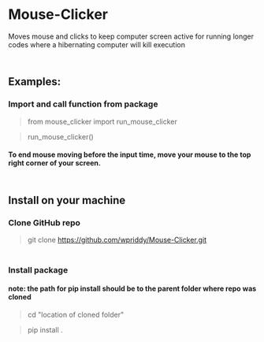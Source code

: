 # Mouse-Clicker
Moves mouse and clicks to keep computer screen active for running longer codes where a hibernating computer will kill execution


## <br>Examples:

### Import and call function from package

> from mouse_clicker import run_mouse_clicker

> run_mouse_clicker()

#### To end mouse moving before the input time, move your mouse to the top right corner of your screen.

## <br>Install on your machine

### Clone GitHub repo

>git clone https://github.com/wpriddy/Mouse-Clicker.git

### <br> Install package 

#### note: the path for pip install should be to the parent folder where repo was cloned 

> cd "location of cloned folder"

> pip install .
